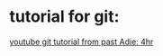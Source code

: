 # tutorial for git: 
[youtube git tutorial from past Adie: 4hr](https://www.youtube.com/watch?v=o0WWf83JI78)